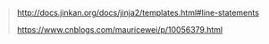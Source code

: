 > http://docs.jinkan.org/docs/jinja2/templates.html#line-statements
>
> https://www.cnblogs.com/mauricewei/p/10056379.html